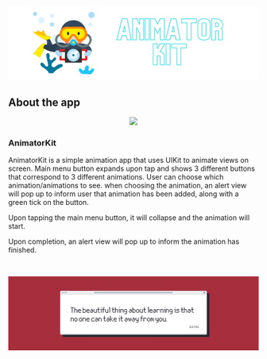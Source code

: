 <p align="center">
<img src="Documentation/FrontBanner.png">
</p>

## About the app

<p align="center">
<img src="Documentation/animation.gif">
</p>

### AnimatorKit

AnimatorKit is a simple animation app that uses UIKit to animate views on screen. Main menu button expands upon tap and shows 3 different buttons that correspond to 3 different animations. User can choose which animation/animations to see. when choosing the animation, an alert view will pop up to inform user that animation has been added, along with a green tick on the button.

Upon tapping the main menu button, it will collapse and the animation will start.

Upon completion, an alert view will pop up to inform the animation has finished.

<br />

<p align="center">
<img src="Documentation/EndBanner.png">
</p>
